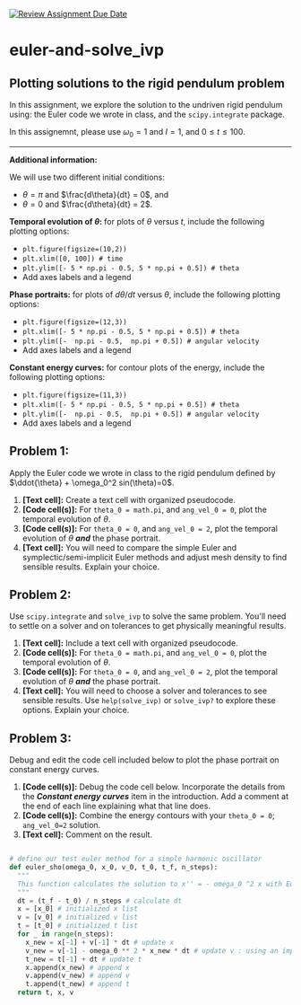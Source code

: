 [![Review Assignment Due Date](https://classroom.github.com/assets/deadline-readme-button-22041afd0340ce965d47ae6ef1cefeee28c7c493a6346c4f15d667ab976d596c.svg)](https://classroom.github.com/a/JlCDGCpb)
# euler-and-solve_ivp

## Plotting solutions to the rigid pendulum problem

In this assignment, we explore the solution to the undriven rigid pendulum using: the Euler code we wrote in class, and the `scipy.integrate` package.

In this assignemnt, please use $\omega_0 = 1$ and $I=1$, and $0\le t \le 100$.

----

**Additional information:**

We will use two different initial conditions:
* $\theta = \pi$ and $\frac{d\theta}{dt} = 0$, and
* $\theta = 0$ and $\frac{d\theta}{dt} = 2$.

**Temporal evolution of $\theta$:** for plots of $\theta$ versus $t$, include the following plotting options:
* `plt.figure(figsize=(10,2))`
* `plt.xlim([0, 100]) # time`
* `plt.ylim([- 5 * np.pi - 0.5, 5 * np.pi + 0.5]) # theta`
* Add axes labels and a legend

**Phase portraits:** for plots of $d\theta/dt$ versus $\theta$, include the following plotting options:
* `plt.figure(figsize=(12,3))`
* `plt.xlim([- 5 * np.pi - 0.5, 5 * np.pi + 0.5]) # theta`
* `plt.ylim([-  np.pi - 0.5,  np.pi + 0.5]) # angular velocity`
* Add axes labels and a legend

**Constant energy curves:** for contour plots of the energy, include the following plotting options:
* `plt.figure(figsize=(11,3))`
* `plt.xlim([- 5 * np.pi - 0.5, 5 * np.pi + 0.5]) # theta`
* `plt.ylim([-  np.pi - 0.5,  np.pi + 0.5]) # angular velocity`
* Add axes labels and a legend


## **Problem 1:**

Apply the Euler code we wrote in class to the rigid pendulum defined by $\ddot{\theta} + \omega_0^2 sin(\theta)=0$.

1. **[Text cell]:** Create a text cell with organized pseudocode.
2. **[Code cell(s)]:** For `theta_0 = math.pi`, and `ang_vel_0 = 0`, plot the temporal evolution of $\theta$.
3. **[Code cell(s)]:** For `theta_0 = 0`, and `ang_vel_0 = 2`, plot the temporal evolution of $\theta$ **_and_** the phase portrait.
4. **[Text cell]:** You will need to compare the simple Euler and symplectic/semi-implicit Euler methods and adjust mesh density to find sensible results. Explain your choice.


## **Problem 2:** 

Use `scipy.integrate` and `solve_ivp` to solve the same problem. You'll need to settle on a solver and on tolerances to get physically meaningful results.

1. **[Text cell]:** Include a text cell with organized pseudocode.
2. **[Code cell(s)]:** For `theta_0 = math.pi`, and `ang_vel_0 = 0`, plot the temporal evolution of $\theta$.
3. **[Code cell(s)]:** For `theta_0 = 0`, and `ang_vel_0 = 2`, plot the temporal evolution of $\theta$ **_and_** the phase portrait.
4. **[Text cell]:** You will need to choose a solver and tolerances to see sensible results. Use `help(solve_ivp)` or `solve_ivp?` to explore these options. Explain your choice.

## **Problem 3:** 

Debug and edit the code cell included below to plot the phase portrait on constant energy curves.

1. **[Code cell(s)]:** Debug the code cell below. Incorporate the details from the **_Constant energy curves_** item in the introduction. Add a comment at the end of each line explaining what that line does.
2. **[Code cell(s)]:** Combine the energy contours with your `theta_0 = 0`; `ang_vel_0=2` solution.
3. **[Text cell]:** Comment on the result.

```python

# define our test euler method for a simple harmonic oscillator
def euler_sho(omega_0, x_0, v_0, t_0, t_f, n_steps):
  """
  This function calculates the solution to x'' = - omega_0 ^2 x with Euler's method.
  """
  dt = (t_f - t_0) / n_steps # calculate dt
  x = [x_0] # initialized x list
  v = [v_0] # initialized v list
  t = [t_0] # initialized t list
  for _ in range(n_steps):
    x_new = x[-1] + v[-1] * dt # update x
    v_new = v[-1] - omega_0 ** 2 * x_new * dt # update v : using an implicit form
    t_new = t[-1] + dt # update t
    x.append(x_new) # append x
    v.append(v_new) # append v
    t.append(t_new) # append t
  return t, x, v

```
